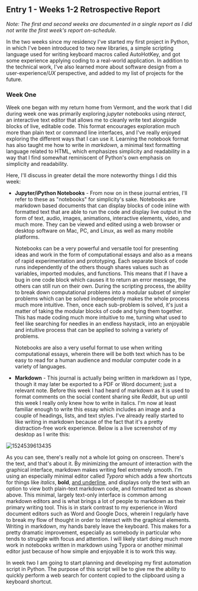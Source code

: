 ## Entry 1 - Weeks 1-2 Retrospective Report

*Note: The first and second weeks are documented in a single report as I did not write the first week's report on-schedule.*

In the two weeks since my residency I've started my first project in Python, in which I've been introduced to two new libraries, a simple scripting language used for writing keyboard macros called AutoHotKey, and got some experience applying coding to a real-world application. In addition to the technical work, I've also learned more about software design from a user-experience/*UX* perspective, and added to my list of projects for the future.

### Week One

Week one began with my return home from Vermont, and the work that I did during week one was primarily exploring *jupyter* notebooks using *nteract*, an interactive text editor that allows me to cleanly write text alongside blocks of live, editable code. This format encourages exploration much more than plain text or command line interfaces, and I've really enjoyed exploring the different ways that I can use it. Learning the notebook format has also taught me how to write in *markdown*, a minimal text formatting language related to HTML, which emphasizes simplicity and readability in a way that I find somewhat reminiscent of Python's own emphasis on simplicity and readability.

Here, I'll discuss in greater detail the more noteworthy things I did this week:

* **Jupyter/iPython Notebooks** - From now on in these journal entries, I'll refer to these as "notebooks" for simplicity's sake. Notebooks are markdown based documents that can display blocks of code inline with formatted text that are able to run the code and display live output in the form of text, audio, images, animations, interactive elements, video, and much more. They can be viewed and edited using a web browser or desktop software on Mac, PC, and Linux, as well as many mobile platforms. 

  Notebooks can be a very powerful and versatile tool for presenting ideas and work in the form of computational essays and also as a means of rapid experimentation and prototyping. Each separate block of code runs independently of the others though shares values such as variables, imported modules, and functions. This means that if I have a bug in one code block which causes it to return an error message, the others can still run on their own. During the scripting process, the ability to break down computational problems into a modular subset of simpler problems which can be solved independently makes the whole process much more intuitive. Then, once each sub-problem is solved, it's just a matter of taking the modular blocks of code and tying them together. This has made coding much more intuitive to me, turning what used to feel like searching for needles in an endless haystack, into an enjoyable and intuitive process that can be applied to solving a variety of problems. 

  Notebooks are also a very useful format to use when writing computational essays, wherein there will be both text which has to be easy to read for a human audience and modular computer code in a variety of languages.

* **Markdown** - This journal is actually being written in markdown as I type, though it may later be exported to a PDF or Word document; just a relevant note. Before this week I had heard of markdown as it is used to format comments on the social content sharing site *Reddit*, but up until this week I really only knew how to write in italics. I'm now at least familiar enough to write this essay which includes an image and a couple of headings, lists, and text styles. I've already really started to like writing in markdown because of the fact that it's a pretty distraction-free work experience. Below is a live screenshot of my desktop as I write this: 

![1524539613435](https://image.ibb.co/eommoc/1524539613435.png)

As you can see, there's really not a whole lot going on onscreen. There's the text, and that's about it. By minimizing the amount of interaction with the graphical interface, markdown makes writing feel extremely smooth. I'm using an especially minimal editor called *Typora* which adds a few shortcuts for things like *italics*, **bold**, <u>and underline</u>, and displays only the text with an option to view both plain-text markdown code, and formatted text as shown above. This minimal, largely text-only interface is common among markdown editors and is what brings a lot of people to markdown as their primary writing tool. This is in stark contrast to my experience in Word document editors such as Word and Google Docs, wherein I regularly have to break my flow of thought in order to interact with the graphical elements. Writing in markdown, my hands barely leave the keyboard. This makes for a pretty dramatic improvement, especially as somebody in particular who tends to struggle with focus and attention. I will likely start doing much more work in notebooks written in markdown using Typora or another minimal editor just because of how simple and enjoyable it is to work this way.

In week two I am going to start planning and developing my first automation script in Python. The purpose of this script will be to give me the ability to quickly perform a web search for content copied to the clipboard using a keyboard shortcut.
